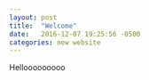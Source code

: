 ```yaml
---
layout: post
title:  "Welcome"
date:   2016-12-07 19:25:56 -0500
categories: new website
---
```


Hellooooooooo
